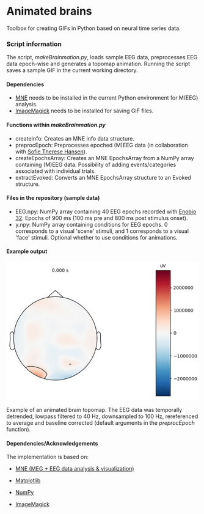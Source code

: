# Animated brains
Toolbox for creating GIFs in Python based on neural time series data.

### Script information 
The script, *makeBrainmation.py*, loads sample EEG data, preprocesses EEG data epoch-wise and generates a topomap animation.
Running the script saves a sample GIF in the current working directory.

#### Dependencies
- [MNE](https://mne-tools.github.io/stable/index.html) needs to be installed in the current Python environment for M(EEG) analysis.
- [ImageMagick](http://www.imagemagick.org/) needs to be installed for saving GIF files.


#### Functions within *makeBrainmation.py*
- createInfo: Creates an MNE info data structure.
- preprocEpoch: Preprocesses epoched (M)EEG data (in collaboration with [Sofie Therese Hansen](https://github.com/STherese)).
- createEpochsArray: Creates an MNE EpochsArray from a NumPy array containing (M)EEG data. Possibility of adding events/categories associated with individual trials.
- extractEvoked: Converts an MNE EpochsArray structure to an Evoked structure.

#### Files in the repository (sample data)
- EEG.npy: NumPy array containing 40 EEG epochs recorded with [Enobio 32](https://www.neuroelectrics.com/products/enobio/). Epochs of 900 ms (100 ms pre and 800 ms post stimulus onset).
- y.npy: NumPy array containing conditions for EEG epochs. 0 corresponds to a visual 'scene' stimuli, and 1 corresponds to a visual 'face' stimuli. Optional whether to use conditions for animations.

#### Example output 
![](Brainmation_example.gif)

Example of an animated brain topomap. The EEG data was temporally detrended, lowpass filtered to 40 Hz, downsampled to 100 Hz, rereferenced to average and baseline corrected (default arguments in the *preprocEpoch* function).

#### Dependencies/Acknowledgements

The implementation is based on:

- [MNE (MEG + EEG data analysis & visualization)](https://mne-tools.github.io/stable/index.html)

- [Matplotlib](https://matplotlib.org/)

- [NumPy](https://www.numpy.org/)

- [ImageMagick](http://www.imagemagick.org/)

